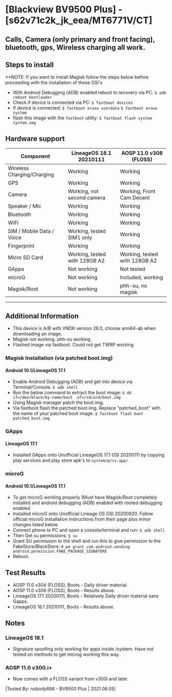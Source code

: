 # [Blackview BV9500 Plus] - [s62v71c2k_jk_eea/MT6771V/CT]
## Calls, Camera (only primary and front facing), bluetooth, gps, Wireless charging all work.

## Steps to install
**NOTE: If you want to install Magisk follow the steps below before proceeding with the installation of these GSI's
* With Android Debugging (ADB) enabled reboot to recovery via PC.
     `$ adb reboot bootloader`
* Check if device is connected via PC:
    `$ fastboot devices`
* If device is connected:
    `$ fastboot erase userdata`
    `$ fastboot erase system`
* flash this image with the `fastboot` utility:
    `$ fastboot flash system system.img`

## Hardware support

| Component                 | LineageOS 18.1 20210111      | AOSP 11.0 v308 (FLOSS)       |
|---------------------------|------------------------------|------------------------------|
| Wireless Charging/Charging| Working                      | Working                      |
| GPS                       | Working                      | Working                      |
| Camera                    | Working, not second camera   | Working, Front Cam Decent    |
| Speaker / Mic             | Working                      | Working                      |
| Bluetooth                 | Working                      | Working                      |
| WiFi                      | Working                      | Working                      |
| SIM / Mobile Data / Voice | Working, tested SIM1 only    | Working                      |
| Fingerprint               | Working                      | Working                      |
| Micro SD Card             | Working, tested with 128GB A2| Working, tested with 128GB A2|
| GApps                     | Not working                  | Not tested                   |
| microG                    | Not working                  | Included, working            |
| Magisk/Root               | Not working                  | phh-su, no magisk            |
---

## Additional Information
  * This device is A/B with VNDK version 28.0, choose arm64-ab when downloading an image.
  * Magisk not working. phh-su working.
  * Flashed image via fastboot. Could not get TWRP working
### Magisk Installation (via patched boot.img)
#### Android 10.1/LineageOS 17.1
  * Enable Android Debugging (ADB) and get into device via Terminal/Console.
     `$ adb shell`
  * Run the below command to extract the boot image:
     `$ dd if=/dev/block/by-name/boot  of=/sdcard/boot.img`
  * Using Magisk manager patch the boot.img.
  * Via fastboot flash the patched boot.img. Replace "patched_boot" with the name of your patched boot image.
     `$ fastboot flash boot patched_boot.img`
### GApps
#### LineageOS 17.1
  * Installed GApps onto Unofficial LineageOS 17.1 GSI 20200111 by copying play services and play store apk's to `system/priv-app/`
### microG 
#### Android 10.1/LineageOS 17.1
  * To get microG working properly (Must have Magisk/Root completely installed and android debugging (ADB) enabled with rooted debugging enabled.
  * Installed microG onto Unofficial Lineage OS GSI 20200920. Follow official microG installation instructions from their page plus minor changes listed below.
  * Connect phone to PC and open a console/terminal and run:
     `$ adb shell`
  * Then Get su permissions:
     `$ su`
  * Grant SU permission to the shell and run this to give permission to the FakeStore/BlackStore:
     `# pm grant com.android.vending android.permission.FAKE_PACKAGE_SIGNATURE`
  * Reboot.
## Test Results
  *  AOSP 11.0 v304 (FLOSS), Boots - Daily driver material.
  *  AOSP 11.0 v308 (FLOSS), Boots - Results above.
  *  LineageOS 17.1 20200111, Boots - Relatively Daily driver material sans Gapps.
  *  LineageOS 18.1 20210111, Boots - Results above.

## Notes
### LineageOS 18.1
  *  Signature spoofing only working for apps inside /system. Have not tested on methods to get microg working this way.
### AOSP 11.0 v300.i+
  *  Now comes with a FLOSS variant from v300i and later.

|Tested By: nobody666 - BV9500 Plus | 2021.06.05|